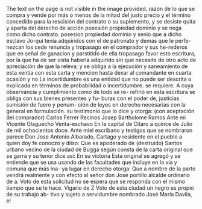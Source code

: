 The text on the page is not visible in the image provided.
razón de lo que se compra y vende por más o menos de la mitad del justo precio y el término concedido para la rescisión del contrato o su suplemento, y se desiste quita y aparta del derecho de acción posesión propiedad dominio y se nega como dicho contrato.
posesion propiedad dominio y senio que a dicho esclavo Jo-qui tenía adquiridos con el de patronato y demas que le perfe- nezcan los cede renuncia y tropasago en el comprador y sus he-rederos que en señal de ganacion y parstitido de ella tropasago
favor esto escritura, por la que ha de ser vista haberla adquirido sin que necesite de otro acto de apreciación de que la releva; y se obliga a la ejecución y saneamiento de esta xentía con esta carta y mencion hasta dexar al comandante en cuarta ocasión y no
La incertidumbre es una entidad que no puede ser descrita o explicada en términos de probabilidad o incertidumbre.
se requiere. A cuya observancia y cumplimiento como de todo se re- refirió en esta escritura se obliga con sus bienes presentes y fu- buras con el poder de, justicias sumisión de fuero y penum- ción de leyes en derecho necesarias con la general en formulación.
su testimonio que lo dice y otorga: (con aceptación del comprador)
Carlos Ferrer Recinos
Josep Bartholome Ramos
Ante mi Vicente Olaguecho
Venta-eschavo
En la capital de Citaro a quince de Julio de mil ochocientos doce.
Ante miel escribano y testigos que se nombraron parece Don Jose
Antonio Albarado, Cartago y residente en el pueblo a quien doy fe conoczo y diixo: Que es apoderado de (destruido) Santos urbano vecino de la ciudad de Bugga según consta de la carta original que se garra y su tenor dice asi: En su victoria
Esta original se agregó y se entiende que se usa usando de las facultades que incluye en la vía y comuna que más ina- ya lugar en derecho otorga: Que a nombre de la parte vendrá realmente y con efecto al señor don José portillo alcalde ordinario de a. Voto de esta solicitud no se espera que se responda con el mismo tiempo que se le hace.
Vigario de Z Voto de esta ciudad un negro es propio de su trabajo ab- tivo y sujeto a servidumbre nombrado José María Davila, el